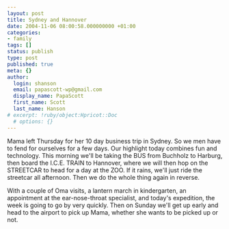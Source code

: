```yaml
---
layout: post
title: Sydney and Hannover
date: 2004-11-06 08:00:58.000000000 +01:00
categories:
- family
tags: []
status: publish
type: post
published: true
meta: {}
author:
  login: shanson
  email: papascott-wp@gmail.com
  display_name: PapaScott
  first_name: Scott
  last_name: Hanson
# excerpt: !ruby/object:Hpricot::Doc
  # options: {}
---
```

<p>Mama left Thursday for her 10 day business trip in Sydney. So we men have to fend for ourselves for a few days. Our highlight today combines fun and technology. This morning we'll be taking the BUS from Buchholz to Harburg, then board the I.C.E. TRAIN to Hannover, where we will then hop on the STREETCAR to head for a day at the ZOO. If it rains, we'll just ride the streetcar all afternoon. Then we do the whole thing again in reverse.</p>
<p>With a couple of Oma visits, a lantern march in kindergarten, an appointment at the ear-nose-throat specialist, and today's expedition, the week is going to go by very quickly. Then on Sunday we'll get up early and head to the airport to pick up Mama, whether she wants to be picked up or not.</p>
